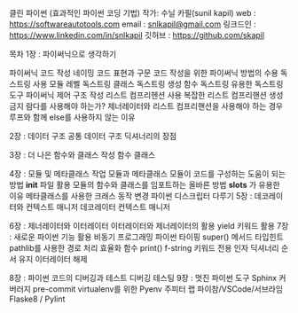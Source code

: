클린 파이썬 (효과적인 파이썬 코딩 기법)
작가: 수닐 카필(sunil kapil)
web : https://softwareautotools.com
email : snlkapil@gmail.com
링크드인 : https://www.linkedin.com/in/snlkapil
깃허브 : https://github.com/skapil

목차 
1장 : 파이써닉으로 생각하기

파이써닉 코드 작성
 네이밍
 코드 표현과 구문
 코드 작성을 위한 파이써닉 방법의 수용
독스트링 사용
 모듈 레벨 독스트링
 클래스 독스트링 생성
 함수 독스트링
 유용한 독스트링 도구
파이써닉 제어 구조 작성
 리스트 컴프리헨션 사용
 복잡한 리스트 컴프리핸션 생성 금지
 람다를 사용해야 하는가?
 제너레이터와 리스트 컴프리핸션을 사용해야 하는 경우
 루프와 함께 else를 사용하지 않는 이유
 
2장 : 데이터 구조
 공통 데이터 구조
 딕셔너리의 장점
 
3장 : 더 나은 함수와 클래스 작성
 함수
 클래스
 
4장 : 모듈 및 메타클래스 작업
 모듈과 메타클래스
 모듈이 코드를 구성하는 도움이 되는 방법
 __init__ 파일 활용
 모듈의 함수와 클래스를 임포트하는 올바른 방법
 __slots__ 가 유용한 이유
 메타클래스를 사용한 크래스 동작 변경
 파이썬 디스크립터 다루기
5장 : 데코레이터와 컨텍스트 매니저
 데코레이터
 컨텍스트 매니저
 
6장 : 제너레이터와 이터레이터
 이터레이터와 제너레이터의 활용
 yield 키워드 활용
7장 : 새로운 파이썬 기능 활용
 비동기 프로그래밍
 파이썬 타이핑
 super() 메서드
 타입힌트
 pathlib를 사용한 경로 처리 효율화
 함수 print()
 f-string
 키워드 전용 인자
 딕셔너리 순서 유지
 이터레이터 해제
 
8장 : 파이썬 코드의 디버깅과 테스트
 디버깅
 테스팅
9장 : 멋진 파이썬 도구
 Sphinx
 커버러지
 pre-commit
 virtualenv를 위한 Pyenv
 주피터 랩
 파이참/VSCode/서브라임
 Flaske8 / Pylint
